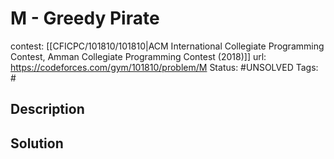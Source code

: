 # M - Greedy Pirate

contest: [[CFICPC/101810/101810|ACM International Collegiate Programming Contest, Amman Collegiate Programming Contest (2018)]]
url: https://codeforces.com/gym/101810/problem/M
Status: #UNSOLVED
Tags: #

## Description

## Solution

